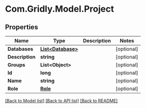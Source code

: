 
# Com.Gridly.Model.Project

## Properties

Name | Type | Description | Notes
------------ | ------------- | ------------- | -------------
**Databases** | [**List&lt;Database&gt;**](Database.md) |  | [optional] 
**Description** | **string** |  | [optional] 
**Groups** | **List&lt;Object&gt;** |  | [optional] 
**Id** | **long** |  | [optional] 
**Name** | **string** |  | [optional] 
**Role** | [**Role**](Role.md) |  | [optional] 

[[Back to Model list]](../README.md#documentation-for-models)
[[Back to API list]](../README.md#documentation-for-api-endpoints)
[[Back to README]](../README.md)

